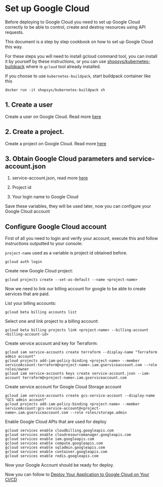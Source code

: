 # Set up Google Cloud

Before deploying to Google Cloud you need to set up Google Cloud correctly to be able to control, create and destroy resources using API requests.

This document is a step by step cookbook on how to set up Google Cloud this way.

For these steps you will need to install gcloud command tool, you can install it by yourself by these instructions, or you can use [shopsys/kubernetes-buildpack](https://github.com/shopsys/kubernetes-buildpack/) where is `gcloud` tool already installed.

If you choose to use `kubernetes-buildpack`, start buildpack container like this

```
docker run -it shopsys/kubernetes-buildpack sh
```

## 1. Create a user
Create a user on Google Cloud. Read more [here](https://console.cloud.google.com/getting-started)

## 2. Create a project.
Create a project on Google Cloud. Read more [here](https://cloud.google.com/resource-manager/docs/creating-managing-projects)

## 3. Obtain Google Cloud parameters and service-account.json

1. service-account.json, read more [here](https://cloud.google.com/iam/docs/creating-managing-service-account-keys)

1. Project id

1. Your login name to Google Cloud

Save these variables, they will be used later, now you can configure your Google Cloud account

## Configure Google Cloud account

First of all you need to login and verify your account, execute this and follow instructions outputted to your console:

`project-name` used as a variable is project id obtained before.

```
gcloud auth login
```

Create new Google Cloud project:
```
gcloud projects create --set-as-default --name <project-name>
```

Now we need to link our billing account for google to be able to create services that are paid.

List your billing accounts:
```
gcloud beta billing accounts list
```

Select one and link project to a billing account:
```
gcloud beta billing projects link <project-name> --billing-account <billing-account-id>
```

Create service account and key for Terraform:
```
gcloud iam service-accounts create terraform --display-name "Terraform admin account"
gcloud projects add-iam-policy-binding <project-name> --member serviceAccount:terraform@<project-name>.iam.gserviceaccount.com --role roles/owner
gcloud iam service-accounts keys create service-account.json --iam-account terraform@<project-name>.iam.gserviceaccount.com
```

Create service account for Google Cloud Storage account
```
gcloud iam service-accounts create gcs-service-account --display-name "GCS admin account"
gcloud projects add-iam-policy-binding <project-name> --member serviceAccount:gcs-service-account@<project-name>.iam.gserviceaccount.com --role roles/storage.admin
```

Enable Google Cloud APIs that are used for deploy
```
gcloud services enable cloudbilling.googleapis.com
gcloud services enable cloudresourcemanager.googleapis.com
gcloud services enable iam.googleapis.com
gcloud services enable compute.googleapis.com
gcloud services enable sqladmin.googleapis.com
gcloud services enable container.googleapis.com
gcloud services enable redis.googleapis.com
```

Now your Google Account should be ready for deploy.

Now you can follow to [Deploy Your Application to Google Cloud on Your CI/CD](./deploy-your-application-to-google-cloud-on-your-ci-cd.md)
